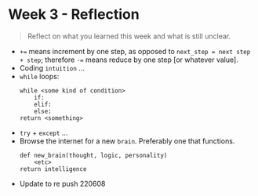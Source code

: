 # Week 3 - Reflection
> Reflect on what you learned this week and what is still unclear.

- `+=` means increment by one step, as opposed to `next_step = next step + step`; therefore `-=` means reduce by one step [or whatever value].
- Coding `intuition` ... 
- `while` loops:
    ``` 
    while <some kind of condition>
        if:
        elif:
        else:
    return <something>
    ``` 
- `try` + `except` ... 
- Browse the internet for a new `brain`. Preferably one that functions.
    ``` 
    def new_brain(thought, logic, personality)
        <etc>
    return intelligence
    ```
- Update to re push 220608